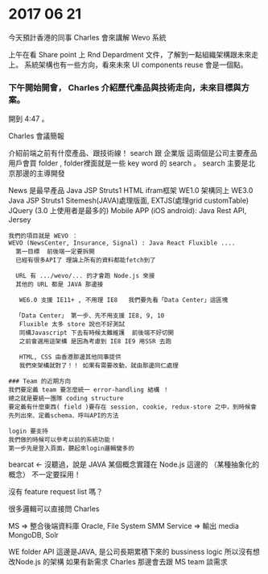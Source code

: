  # 2017 06 21  
 
今天預計香港的同事 Charles 會來講解 Wevo 系統

上午在看 Share point 上 Rnd Depardment 文件，了解到一點組織架構跟未來走上。
系統架構也有一些方向，看來未來 UI components reuse 會是一個點。

### 下午開始開會， Charles 介紹歷代產品與技術走向，未來目標與方案。
  開到 4:47 。


Charles 會議簡報

介紹前端之前有什麼產品、跟技術線！ search 跟 企業版  這兩個是公司主要產品
用戶會買 folder , folder裡面就是一些 key word 的 search 。 search 主要是北京那邊的主導開發

News  是最早產品  Java JSP  Struts1 HTML ifram框架
WE1.0  架構同上
WE3.0  Java JSP  Struts1  Sitemesh(JAVA)處理版面, EXTJS(處理grid customTable) JQuery  (3.0 上使用者是最多的)
Mobile APP (iOS android): Java Rest API, Jersey 

```
我們的項目就是 WEVO ：
WEVO (NewsCenter, Insurance, Signal) : Java React Fluxible ....
  第一目標  前後端一定要拆開
  已經有很多API了 理論上所有的資料都能fetch到了

  URL 有 .../wevo/... 的才會跑 Node.js 來接
  其他的 URL 都是 JAVA 那邊接

   WE6.0 支援 IE11+ , 不用理 IE8   我們要先看「Data Center」這區塊

  「Data Center」 第一步、先不用支援 IE8, 9, 10
   Fluxible 太多 store 說也不好測試
   同構Javascript 下去有時候太難維護  前後端不好切開
   之前會選用這架構 是因為考慮到 IE8 IE9 用SSR 去跑

   HTML, CSS 由香港那邊其他同事提供
   我們來架構就對了！！ 如果有需要改動，就由那邊同仁處理
```

```
### Team 的近期方向
我們要定義 team 要怎麼統一 error-handling 結構 ！
總之就是要統一團隊 coding structure
要定義有什麼東西( field )要存在 session, cookie, redux-store 之中，到時候會先列出來、定義schema、呼叫API的方法 

login 要支持 
我們做的時候可以參考以前的系統功能！
第一步先是登入頁面，聽起來login邏輯蠻多的
```

bearcat <- 沒聽過，說是 JAVA 某個概念實踐在 Node.js 這邊的
（某種抽象化的概念） 不一定要採用！

沒有 feature request list 嗎？

很多邏輯可以直接問 Charles 

MS => 整合後端資料庫  Oracle, File System
SMM Service => 輸出 media MongoDB, Solr

WE folder API 這邊是JAVA, 是公司長期累積下來的 bussiness logic 所以沒有想改Node.js 的架構
如果有新需求 Charles 那邊會去跟 MS team 談需求

